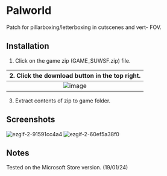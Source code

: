 # Palworld
Patch for pillarboxing/letterboxing in cutscenes and vert- FOV.

## Installation
1. Click on the game zip (GAME_SUWSF.zip) file.

| 2. Click the download button in the top right. |
|:-------------------------------------:|
| ![image](https://github.com/Lyall/UltrawidePatches/assets/695941/5ce06a5d-5d52-477d-9c02-84941ba833cb) |
3. Extract contents of zip to game folder.

## Screenshots
![ezgif-2-91591cc4a4](https://github.com/Lyall/UltrawidePatches/assets/695941/d8a21924-d438-4848-b271-b940b99e926c)
![ezgif-2-60ef5a38f0](https://github.com/Lyall/UltrawidePatches/assets/695941/71afb902-7664-4fb1-b0d5-2aa15ea7831f)

## Notes
Tested on the Microsoft Store version. (19/01/24)
